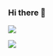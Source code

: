 ### Hi there 👋

<a href="https://github.com/jaypmorgan/github-readme-stats">
  <img align="center" src="https://github-readme-stats.vercel.app/api?username=jaypmorgan&line_height=24" />
</a>

<p></p>

<a href="https://github.com/jaypmorgan/top-langs">
  <img align="center" src="https://github-readme-stats.vercel.app/api/top-langs/?username=jaypmorgan&layout=compact&langs_count=7&card_width=445" />
</a>

